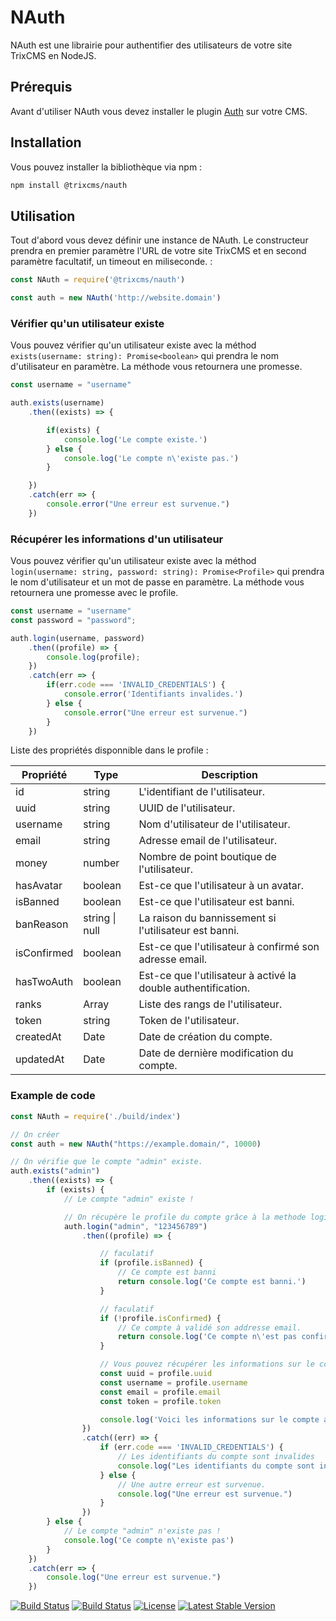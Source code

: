 # NAuth


NAuth est une librairie pour authentifier des utilisateurs de votre site TrixCMS en NodeJS.

## Prérequis

Avant d'utiliser NAuth vous devez installer le plugin [Auth](https://trixcms.eu/marketplace/resource/plugin/6) sur votre CMS.

## Installation

Vous pouvez installer la bibliothèque via npm :
```bash
npm install @trixcms/nauth
```

## Utilisation

Tout d'abord vous devez définir une instance de NAuth. Le constructeur prendra en premier paramètre l'URL de votre site TrixCMS et en second paramètre facultatif, un timeout en miliseconde. :
```javascript
const NAuth = require('@trixcms/nauth')

const auth = new NAuth('http://website.domain')
```

### Vérifier qu'un utilisateur existe

Vous pouvez vérifier qu'un utilisateur existe avec la méthod `exists(username: string): Promise<boolean>` qui prendra le nom d'utilisateur en paramètre. La méthode vous retournera une promesse.
```javascript
const username = "username"

auth.exists(username)
    .then((exists) => {

        if(exists) {
            console.log('Le compte existe.')
        } else {
            console.log('Le compte n\'existe pas.')
        }

    })
    .catch(err => {
        console.error("Une erreur est survenue.")
    })
```

### Récupérer les informations d'un utilisateur

Vous pouvez vérifier qu'un utilisateur existe avec la méthod `login(username: string, password: string): Promise<Profile>` qui prendra le nom d'utilisateur et un mot de passe en paramètre. La méthode vous retournera une promesse avec le profile.

```javascript
const username = "username"
const password = "password";

auth.login(username, password)
    .then((profile) => {
        console.log(profile);
    })
    .catch(err => {
        if(err.code === 'INVALID_CREDENTIALS') {
            console.error('Identifiants invalides.')
        } else {
            console.error("Une erreur est survenue.")
        }
    })
```

Liste des propriétés disponnible dans le profile :

| Propriété   | Type           | Description                                                   |
| ----------- | -------------- | ------------------------------------------------------------- |
| id          | string         | L'identifiant de l'utilisateur.                               |
| uuid        | string         | UUID de l'utilisateur.                                        |
| username    | string         | Nom d'utilisateur de l'utilisateur.                           |
| email       | string         | Adresse email de l'utilisateur.                               |
| money       | number         | Nombre de point boutique de l'utilisateur.                    |
| hasAvatar   | boolean        | Est-ce que l'utilisateur à un avatar.                         |
| isBanned    | boolean        | Est-ce que l'utilisateur est banni.                           |
| banReason   | string \| null | La raison du bannissement si l'utilisateur est banni.         |
| isConfirmed | boolean        | Est-ce que l'utilisateur à confirmé son adresse email.        |
| hasTwoAuth  | boolean        | Est-ce que l'utilisateur à activé la double authentification. |
| ranks       | Array<string>  | Liste des rangs de l'utilisateur.                             |
| token       | string         | Token de l'utilisateur.                                       |
| createdAt   | Date           | Date de création du compte.                                   |
| updatedAt   | Date           | Date de dernière modification du compte.                      |

### Example de code

```javascript
const NAuth = require('./build/index')

// On créer
const auth = new NAuth("https://example.domain/", 10000)

// On vérifie que le compte "admin" existe.
auth.exists("admin")
    .then((exists) => {
        if (exists) {
            // Le compte "admin" existe !

            // On récupère le profile du compte grâce à la methode login.
            auth.login("admin", "123456789")
                .then((profile) => {

                    // faculatif
                    if (profile.isBanned) {
                        // Ce compte est banni
                        return console.log('Ce compte est banni.')
                    }

                    // faculatif
                    if (!profile.isConfirmed) {
                        // Ce compte à validé son addresse email.
                        return console.log('Ce compte n\'est pas confirmé')
                    }

                    // Vous pouvez récupérer les informations sur le compte :
                    const uuid = profile.uuid
                    const username = profile.username
                    const email = profile.email
                    const token = profile.token

                    console.log('Voici les informations sur le compte admin:', uuid, username, email, token)
                })
                .catch((err) => {
                    if (err.code === 'INVALID_CREDENTIALS') {
                        // Les identifiants du compte sont invalides
                        console.log("Les identifiants du compte sont invalident.")
                    } else {
                        // Une autre erreur est survenue.
                        console.log("Une erreur est survenue.")
                    }
                })
        } else {
            // Le compte "admin" n'existe pas !
            console.log('Ce compte n\'existe pas')
        }
    })
    .catch(err => {
        console.log("Une erreur est survenue.")
    })
```

[![Build Status](https://img.shields.io/github/forks/TrixCMS-V-2/NAuth.svg?style=for-the-badge)](https://github.com/TrixCMS-V-2/NAuth)
[![Build Status](https://img.shields.io/github/stars/TrixCMS-V-2/NAuth.svg?style=for-the-badge)](https://github.com/TrixCMS-V-2/NAuth)
[![License](https://img.shields.io/github/license/TrixCMS-V-2/NAuth.svg?style=for-the-badge)](https://github.com/TrixCMS-V-2/NAuth)
[![Latest Stable Version](https://img.shields.io/npm/v/TrixCMS-V-2/NAuth.svg?style=for-the-badge)](https://www.npmjs.com/package/TrixCMS-V-2/NAuth)